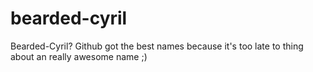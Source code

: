 # bearded-cyril
Bearded-Cyril? Github got the best names because it's too late to thing about an really awesome name ;)
